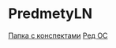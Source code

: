 # PredmetyLN
[Папка с конспектами](https://drive.google.com/drive/folders/1-3CklMF6GTIPydXZA-zVH5KEaIriJX6-?usp=drive_link)
[Ред ОС](https://drive.google.com/file/d/1kIi6mBiNUAD82xumQkfdMDkqxbqlZRyy/view?usp=drive_link)
